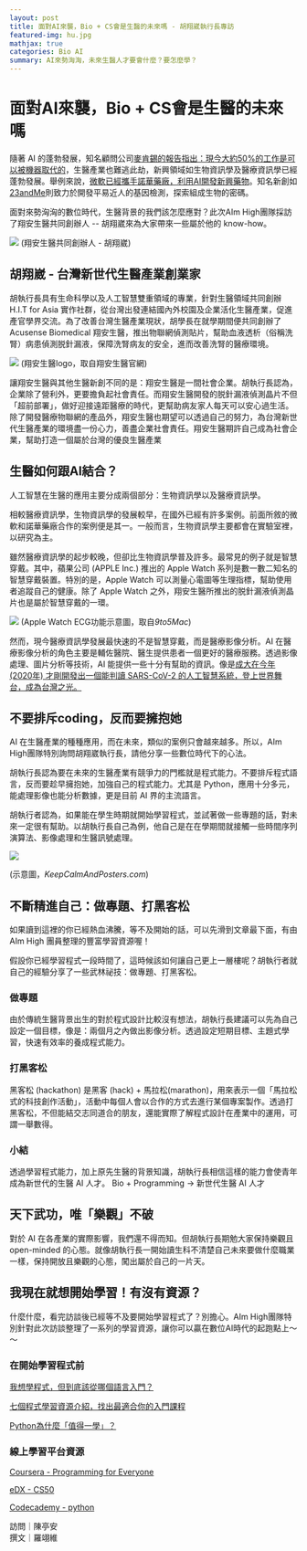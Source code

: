 ```yaml
---
layout: post
title: 面對AI來襲，Bio + CS會是生醫的未來嗎 - 胡翔崴執行長專訪
featured-img: hu.jpg
mathjax: true
categories: Bio AI
summary: AI來勢洶洶，未來生醫人才要會什麼？要怎麼學？
---
```


# 面對AI來襲，Bio + CS會是生醫的未來嗎

隨著 AI 的蓬勃發展，知名顧問公司[麥肯錫的報告指出：現今大約50%的工作是可以被機器取代的](https://www.mckinsey.com/featured-insights/future-of-work/jobs-lost-jobs-gained-what-the-future-of-work-will-mean-for-jobs-skills-and-wages)，生醫產業也難逃此劫，新興領域如生物資訊學及醫療資訊學已經蓬勃發展。舉例來說，[微軟已經攜手諾華藥廠，利用AI開發新興藥物](https://technews.tw/2019/10/03/novartis-microsoft-ai-research-and-development-of-new-drugs/)。知名新創如[23andMe](https://www.23andme.com/)則致力於開發平易近人的基因檢測，探索組成生物的密碼。

面對來勢洶洶的數位時代，生醫背景的我們該怎麼應對？此次AIm High團隊採訪了翔安生醫共同創辦人 -- 胡翔崴來為大家帶來一些屬於他的 know-how。

![](https://i.imgur.com/cRixKil.png)
(翔安生醫共同創辦人 - 胡翔崴)

## 胡翔崴 - 台灣新世代生醫產業創業家
胡執行長具有生命科學以及人工智慧雙重領域的專業，針對生醫領域共同創辦 H.I.T for Asia 實作社群，從台灣出發連結國內外校園及企業活化生醫產業，促進產官學界交流。為了改善台灣生醫產業現狀，胡學長在就學期間便共同創辦了 Acusense Biomedical 翔安生醫，推出物聯網偵測貼片，幫助血液透析（俗稱洗腎）病患偵測脱針漏液，保障洗腎病友的安全，進而改善洗腎的醫療環境。


![](https://i.imgur.com/cYDqMbJ.png)
(翔安生醫logo，取自翔安生醫官網)


讓翔安生醫與其他生醫新創不同的是：翔安生醫是一間社會企業。胡執行長認為，企業除了營利外，更要擔負起社會責任。而翔安生醫開發的脱針漏液偵測晶片不但「超前部署」，做好迎接遠距醫療的時代，更幫助病友家人每天可以安心過生活。除了開發醫療物聯網的產品外，翔安生醫也期望可以透過自己的努力，為台灣新世代生醫產業的環境盡一份心力，善盡企業社會責任。翔安生醫期許自己成為社會企業，幫助打造一個屬於台灣的優良生醫產業


## 生醫如何跟AI結合？
人工智慧在生醫的應用主要分成兩個部分：生物資訊學以及醫療資訊學。

相較醫療資訊學，生物資訊學的發展較早，在國外已經有許多案例。前面所敘的微軟和諾華藥廠合作的案例便是其一。一般而言，生物資訊學主要都會在實驗室裡，以研究為主。


雖然醫療資訊學的起步較晚，但卻比生物資訊學普及許多。最常見的例子就是智慧穿戴。其中，蘋果公司 (APPLE Inc.) 推出的 Apple Watch 系列是數一數二知名的智慧穿戴裝置。特別的是，Apple Watch 可以測量心電圖等生理指標，幫助使用者追蹤自己的健康。除了 Apple Watch 之外，翔安生醫所推出的脱針漏液偵測晶片也是屬於智慧穿戴的一環。


![](https://i.imgur.com/I1IB87m.jpg)
(Apple Watch ECG功能示意圖，取自*9to5Mac*)


然而，現今醫療資訊學發展最快速的不是智慧穿戴，而是醫療影像分析。AI 在醫療影像分析的角色主要是輔佐醫院、醫生提供患者一個更好的醫療服務。透過影像處理、圖片分析等技術，AI 能提供一些十分有幫助的資訊。像是[成大在今年 (2020年) 才剛開發出一個能判讀 SARS-CoV-2 的人工智慧系統，登上世界舞台，成為台灣之光。](https://web.ncku.edu.tw/p/406-1000-206328,r2744.php?Lang=zh-tw)


## 不要排斥coding，反而要擁抱她
AI 在生醫產業的種種應用，而在未來，類似的案例只會越來越多。所以，AIm High團隊特別詢問胡翔崴執行長，請他分享一些數位時代下的心法。

胡執行長認為要在未來的生醫產業有競爭力的門檻就是程式能力。不要排斥程式語言，反而要趁早擁抱她，加強自己的程式能力。尤其是 Python，應用十分多元，能處理影像也能分析數據，更是目前 AI 界的主流語言。

胡執行者認為，如果能在學生時期就開始學習程式，並試著做一些專題的話，對未來一定很有幫助。以胡執行長自己為例，他自己是在在學期間就接觸一些時間序列演算法、影像處理和生醫訊號處理。

![](https://i.imgur.com/ftSgEjw.png)

(示意圖，*KeepCalmAndPosters.com*)


## 不斷精進自己：做專題、打黑客松
如果讀到這裡的你已經熱血沸騰，等不及開始的話，可以先滑到文章最下面，有由 AIm High 團員整理的豐富學習資源喔！

假設你已經學習程式一段時間了，這時候該如何讓自己更上一層樓呢？胡執行者就自己的經驗分享了一些武林祕技：做專題、打黑客松。


### 做專題
由於傳統生醫背景出生的對於程式設計比較沒有想法，胡執行長建議可以先為自己設定一個目標，像是：兩個月之內做出影像分析。透過設定短期目標、主題式學習，快速有效率的養成程式能力。


### 打黑客松
黑客松 (hackathon) 是黑客 (hack) + 馬拉松(marathon)，用來表示一個「馬拉松式的科技創作活動」，活動中每個人會以合作的方式去進行某個專案製作。透過打黑客松，不但能結交志同道合的朋友，還能實際了解程式設計在產業中的運用，可謂一舉數得。


### 小結

透過學習程式能力，加上原先生醫的背景知識，胡執行長相信這樣的能力會使青年成為新世代的生醫 AI 人才。
Bio + Programming $\rightarrow$ 新世代生醫 AI 人才



## 天下武功，唯「樂觀」不破
對於 AI 在各產業的實際影響，我們還不得而知。但胡執行長期勉大家保持樂觀且 open-minded 的心態。就像胡執行長一開始讀生科不清楚自己未來要做什麼職業一樣，保持開放且樂觀的心態，闖出屬於自己的一片天。

## 我現在就想開始學習！有沒有資源？
什麼什麼，看完訪談後已經等不及要開始學習程式了？別擔心。AIm High團隊特別針對此次訪談整理了一系列的學習資源，讓你可以贏在數位AI時代的起跑點上～～

### 在開始學習程式前
[我想學程式，但到底該從哪個語言入門？](https://medium.com/appworks-school/most-popular-programming-language-for-first-time-learners-54b7da125e3c)

[七個程式學習資源介紹，找出最適合你的入門課程](https://medium.com/appworks-school/best-programming-learning-website-16b94586d87f)

[Python為什麼「值得一學」？](https://medium.com/codingbar/python%E7%82%BA%E4%BB%80%E9%BA%BC-%E5%80%BC%E5%BE%97%E4%B8%80%E5%AD%B8-%E4%B8%8A-154b112133e8)

### 線上學習平台資源
[Coursera - Programming for Everyone](https://www.coursera.org/learn/python)

[eDX - CS50](https://www.edx.org/course/cs50s-introduction-to-computer-science)

[Codecademy - python](https://www.codecademy.com/catalog/language/python)


訪問｜陳亭安  
撰文｜羅翊維
